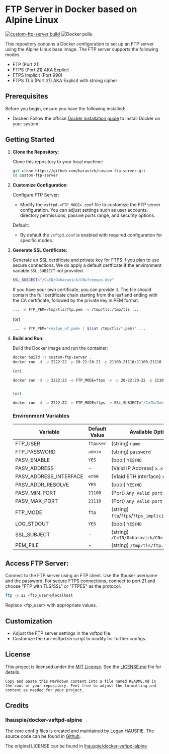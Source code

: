 # FTP Server in Docker based on Alpine Linux

[![custom-ftp-server build](https://github.com/haravich/custom-ftp-server/actions/workflows/docker-publish.yml/badge.svg)](https://github.com/haravich/custom-ftp-server/actions/workflows/docker-publish.yml) ![Docker pulls](https://img.shields.io/docker/pulls/haravich/custom-ftp-server)

This repository contains a Docker configuration to set up an FTP server using the Alpine Linux base image. The FTP server supports the following modes
* FTP (Port 21)
* FTPS (Port 21) AKA Explicit
* FTPS Implicit (Port 990)
* FTPS TLS (Port 21) AKA Explicit with strong cipher

## Prerequisites

Before you begin, ensure you have the following installed:

- Docker: Follow the official [Docker installation guide](https://docs.docker.com/get-docker/) to install Docker on your system.

## Getting Started

1. **Clone the Repository**:

   Clone this repository to your local machine:

   ```bash
   git clone https://github.com/haravich/custom-ftp-server.git
   cd custom-ftp-server
   ```

2. **Customize Configuration**:

    Configure FTP Server:
    - Modify the `vsftpd-<FTP_MODE>.conf` file to customize the FTP server configuration. You can adjust settings such as user accounts, directory permissions, passive ports range, and security options.

    Default:
    - By default the `vsftpd.conf` is enabled with required configuration for specific modes.

3. **Generate SSL Certificate:**

    Generate an SSL certificate and private key for FTPS if you plan to use secure connections. We do apply a default certficate if the environment variable `SSL_SUBJECT` not provided.

    ```bash
    SSL_SUBJECT="/C=IN/O=haravich/CN=freeops.dev"
    ```

    If you have your own certificate, you can provide it. The file should contain the full certificate chain starting from the leaf and ending with the CA certificate, followed by the private key in PEM format.
    ```bash
    ... -e FTP_PEM=/tmp/tls/ftp.pem -v /tmp/tls:/tmp/tls ...
    ```
    (or)
    ```bash
    ... -e FTP_PEM="<value_of_pem> | $(cat /tmp/tls/*.pem)" ...
    ```
4. **Build and Run**:

    Build the Docker image and run the container:

    ```bash
    docker build -t custom-ftp-server .
    docker run -d -p 2222:22 -p 20-21:20-21 -p 21100-21110:21100-21110 -p 990:990 -v /Volumes/myDriver/Share:/home/ftpuser custom-ftp-server

    (or)

    docker run -d -p 2222:22 -e FTP_MODE=ftps -e -p 20-22:20-22 -p 21100-21110:21100-21110 -p 990:990 custom-ftp-server


    (or)

    docker run -d -p 2222:22 -e FTP_MODE=ftps -e SSL_SUBJECT="/C=IN/O=haravich/CN=freeops.dev" -p 20-22:20-22 -p 21100-21110:21100-21110 -p 990:990 custom-ftp-server
    ```

    ### Environment Variables

    | Variable | Default Value | Available Options |
    |----------|----------|----------|
    | FTP_USER | `ftpuser` | (string) `name` |
    | FTP_PASSWORD | `admin` | (string) `password` |
    | PASV_ENABLE | `YES` | (bool) `YES`/`NO` | 
    | PASV_ADDRESS | - |  (Valid IP Address) `x.x.x.x` |
    | PASV_ADDRESS_INTERFACE | `eth0` | (Vlaid ETH interface) `xth1` |
    | PASV_ADDR_RESOLVE | `YES` | (bool) `YES`/`NO` |
    | PASV_MIN_PORT | `21100` | (Port) `Any valid port` |
    | PASV_MAX_PORT | `21110` | (Port) `Any valid port` |
    | FTP_MODE | `ftp` | (string) `ftp`/`ftps`/`ftps_implicit`/`ftps_tls` |
    | LOG_STDOUT | `YES` | (bool) `YES`/`NO` |
    | SSL_SUBJECT | - | (string) `/C=IN/O=haravich/CN=freeops.dev` |
    | PEM_FILE | - | (string) `/tmp/tls/ftp.pem` |

## Access FTP Server:

Connect to the FTP server using an FTP client. Use the ftpuser username and the password. For secure FTPS connections, connect to port 21 and choose "FTP with TLS/SSL" or "FTPES" as the protocol.

```bash
ftp -p 22 <ftp_user>@localhost
```
Replace <ftp_user> with appropriate values.

## Customization
* Adjust the FTP server settings in the vsftpd file.
* Customize the run-vsftpd.sh script to modify for further configs.

## License
This project is licensed under the [MIT License](LICENSE.md). See the [LICENSE.md](LICENSE.md) file for details.
```
Copy and paste this Markdown content into a file named README.md in the root of your repository. Feel free to adjust the formatting and content as needed for your project.
```

## Credits

### lhauspie/docker-vsftpd-alpine

The core config files is created and maintained by [Logan HAUSPIE](https://github.com/lhauspie). The source code can be found in [Github](https://github.com/lhauspie/docker-vsftpd-alpine).

The original LICENSE can be found in [lhauspie/docker-vsftpd-alpine](https://github.com/lhauspie/docker-vsftpd-alpine/blob/develop/LICENCE)

